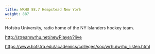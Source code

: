 ```yaml
---
title: WRHU 88.7 Hempstead New York 
weight: 887
---
```

Hofstra University, radio home of the NY Islanders hockey team.

http://streamwrhu.net/newPlayer/?live

https://www.hofstra.edu/academics/colleges/soc/wrhu/wrhu_listen.html
